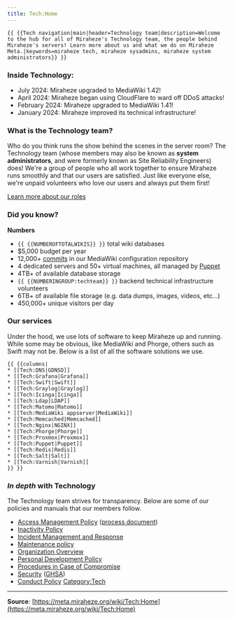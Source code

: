 ```yaml
---
title: Tech:Home
---
```



 `{{ {{Tech navigation|main|header=Technology team|description=Welcome to the hub for all of Miraheze's Technology team, the people behind Miraheze's servers! Learn more about us and what we do on Miraheze Meta.|keywords=miraheze tech, miraheze sysadmins, miraheze system administrators}} }}`

### Inside Technology:
* July 2024: Miraheze upgraded to MediaWiki 1.42!
* April 2024: Miraheze began using CloudFlare to ward off DDoS attacks!
* February 2024: Miraheze upgraded to MediaWiki 1.41!
* January 2024: Miraheze improved its technical infrastructure!
### What is the Technology team?
Who do you think runs the show behind the scenes in the server room? The Technology team (whose members may also be known as **system administrators**, and were formerly known as Site Reliability Engineers) does! We're a group of people who all work together to ensure Miraheze runs smoothly and that our users are satisfied. Just like everyone else, we're unpaid volunteers who love our users and always put them first!

[<span class="mw-ui-button">Learn more about our roles</span>](/tech-docs/techorganization)
### Did you know?

**Numbers**

* `{{ {{NUMBEROFTOTALWIKIS}} }}` total wiki databases
* $5,000 budget per year
* 12,000+ [commits](https://meta.miraheze.org/wiki/github:miraheze/mw-config/commits/master) in our MediaWiki configuration repository
* 4 dedicated servers and 50+ virtual machines, all managed by [Puppet](https://meta.miraheze.org/wiki/github:miraheze/puppet)
* 4TB+ of available database storage
* `{{ {{NUMBERINGROUP:techteam}} }}` backend technical infrastructure volunteers
* 6TB+ of available file storage (e.g. data dumps, images, videos, etc...)
* 450,000+ unique visitors per day
### Our services
Under the hood, we use lots of software to keep Miraheze up and running. While some may be obvious, like MediaWiki and Phorge, others such as Swift may not be. Below is a list of all the software solutions we use.
```
{{ {{columns|
* [[Tech:DNS|GDNSD]]
* [[Tech:Grafana|Grafana]]
* [[Tech:Swift|Swift]]
* [[Tech:Graylog|Graylog]]
* [[Tech:Icinga|Icinga]]
* [[Tech:Ldap|LDAP]]
* [[Tech:Matomo|Matomo]]
* [[Tech:MediaWiki appserver|MediaWiki]]
* [[Tech:Memcached|Memcached]]
* [[Tech:Nginx|NGINX]]
* [[Tech:Phorge|Phorge]]
* [[Tech:Proxmox|Proxmox]]
* [[Tech:Puppet|Puppet]]
* [[Tech:Redis|Redis]]
* [[Tech:Salt|Salt]] 
* [[Tech:Varnish|Varnish]]
}} }}
```
### *In depth* with Technology
The Technology team strives for transparency. Below are some of our policies and manuals that our members follow.
* [Access Management Policy](/tech-docs/techappointment_and_revocation_policy) ([process document](/tech-docs/techon-off_boarding))
* [Inactivity Policy](/tech-docs/techinactivity_policy)
* [Incident Management and Response](/tech-docs/techincidents)
* [Maintenance policy](/tech-docs/techmaintenance_policy)
* [Organization Overview](/tech-docs/techorganization)
* [Personal Development Policy](/tech-docs/techpersonal_development_policy)
* [Procedures in Case of Compromise](/tech-docs/techcompromised_handling)
* [Security](/tech-docs/techsecurity) ([GHSA](/tech-docs/techghsa))
* [Conduct Policy](/tech-docs/techconduct_policy)
[Category:Tech](https://meta.miraheze.org/wiki/Category:Tech)

----
**Source**: [https://meta.miraheze.org/wiki/Tech:Home](https://meta.miraheze.org/wiki/Tech:Home)